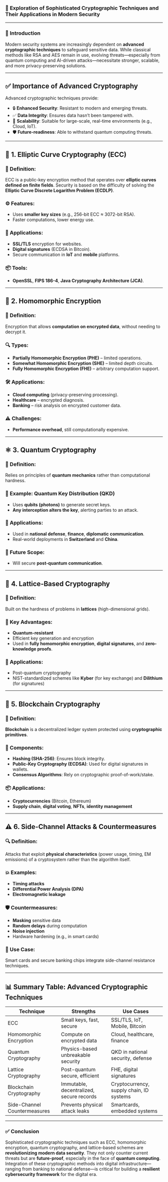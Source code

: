 ### 🔐 **Exploration of Sophisticated Cryptographic Techniques and Their Applications in Modern Security**

---

### 📌 **Introduction**

Modern security systems are increasingly dependent on **advanced cryptographic techniques** to safeguard sensitive data. While classical methods like RSA and AES remain in use, evolving threats—especially from quantum computing and AI-driven attacks—necessitate stronger, scalable, and more privacy-preserving solutions.

---

## ✅ **Importance of Advanced Cryptography**

Advanced cryptographic techniques provide:

* 🔒 **Enhanced Security**: Resistant to modern and emerging threats.
* ✅ **Data Integrity**: Ensures data hasn’t been tampered with.
* 📶 **Scalability**: Suitable for large-scale, real-time environments (e.g., Cloud, IoT).
* 🛡 **Future-readiness**: Able to withstand quantum computing threats.

---

## 🔷 **1. Elliptic Curve Cryptography (ECC)**

### 🔑 Definition:

ECC is a public-key encryption method that operates over **elliptic curves defined on finite fields**. Security is based on the difficulty of solving the **Elliptic Curve Discrete Logarithm Problem (ECDLP)**.

### ⚙️ Features:

* Uses **smaller key sizes** (e.g., 256-bit ECC ≈ 3072-bit RSA).
* Faster computations, lower energy use.

### 📱 Applications:

* **SSL/TLS** encryption for websites.
* **Digital signatures** (ECDSA in Bitcoin).
* Secure communication in **IoT** and **mobile** platforms.

### 📦 Tools:

* **OpenSSL**, **FIPS 186-4**, **Java Cryptography Architecture (JCA)**.

---

## 🧮 **2. Homomorphic Encryption**

### 🔑 Definition:

Encryption that allows **computation on encrypted data**, without needing to decrypt it.

### 🔍 Types:

* **Partially Homomorphic Encryption (PHE)** – limited operations.
* **Somewhat Homomorphic Encryption (SHE)** – limited depth circuits.
* **Fully Homomorphic Encryption (FHE)** – arbitrary computation support.

### 🛠 Applications:

* **Cloud computing** (privacy-preserving processing).
* **Healthcare** – encrypted diagnosis.
* **Banking** – risk analysis on encrypted customer data.

### ⚠️ Challenges:

* **Performance overhead**, still computationally expensive.

---

## ⚛️ **3. Quantum Cryptography**

### 🔑 Definition:

Relies on principles of **quantum mechanics** rather than computational hardness.

### 📌 Example: **Quantum Key Distribution (QKD)**

* Uses **qubits (photons)** to generate secret keys.
* **Any interception alters the key**, alerting parties to an attack.

### 🧪 Applications:

* Used in **national defense**, **finance**, **diplomatic communication**.
* Real-world deployments in **Switzerland** and **China**.

### 🔮 Future Scope:

* Will secure **post-quantum communication**.

---

## 🧩 **4. Lattice-Based Cryptography**

### 🔑 Definition:

Built on the hardness of problems in **lattices** (high-dimensional grids).

### 🌟 Key Advantages:

* **Quantum-resistant**
* Efficient key generation and encryption
* Used in **fully homomorphic encryption**, **digital signatures**, and **zero-knowledge proofs**.

### 🔐 Applications:

* Post-quantum cryptography
* NIST-standardized schemes like **Kyber** (for key exchange) and **Dilithium** (for signatures)

---

## 🔗 **5. Blockchain Cryptography**

### 🔑 Definition:

**Blockchain** is a decentralized ledger system protected using **cryptographic primitives**.

### 🧱 Components:

* **Hashing (SHA-256)**: Ensures block integrity.
* **Public-Key Cryptography (ECDSA)**: Used for digital signatures in wallets.
* **Consensus Algorithms**: Rely on cryptographic proof-of-work/stake.

### 📦 Applications:

* **Cryptocurrencies** (Bitcoin, Ethereum)
* **Supply chain**, **digital voting**, **NFTs**, **identity management**

---

## ⚠️ **6. Side-Channel Attacks & Countermeasures**

### 🔍 Definition:

Attacks that exploit **physical characteristics** (power usage, timing, EM emissions) of a cryptosystem rather than the algorithm itself.

### 💥 Examples:

* **Timing attacks**
* **Differential Power Analysis (DPA)**
* **Electromagnetic leakage**

### 🛡 Countermeasures:

* **Masking** sensitive data
* **Random delays** during computation
* **Noise injection**
* Hardware hardening (e.g., in smart cards)

### 🏦 Use Case:

Smart cards and secure banking chips integrate side-channel resistance techniques.

---

## 📊 **Summary Table: Advanced Cryptographic Techniques**

| **Technique**                | **Strengths**                            | **Use Cases**                            |
| ---------------------------- | ---------------------------------------- | ---------------------------------------- |
| ECC                          | Small keys, fast, secure                 | SSL/TLS, IoT, Mobile, Bitcoin            |
| Homomorphic Encryption       | Compute on encrypted data                | Cloud, healthcare, finance               |
| Quantum Cryptography         | Physics-based unbreakable security       | QKD in national security, defense        |
| Lattice Cryptography         | Post-quantum secure, efficient           | FHE, digital signatures                  |
| Blockchain Cryptography      | Immutable, decentralized, secure records | Cryptocurrency, supply chain, ID systems |
| Side-Channel Countermeasures | Prevents physical attack leaks           | Smartcards, embedded systems             |

---

### ✅ **Conclusion**

Sophisticated cryptographic techniques such as ECC, homomorphic encryption, quantum cryptography, and lattice-based schemes are **revolutionizing modern data security**. They not only counter current threats but are **future-proof**, especially in the face of **quantum computing**. Integration of these cryptographic methods into digital infrastructure—ranging from banking to national defense—is critical for building a **resilient cybersecurity framework** for the digital era.

